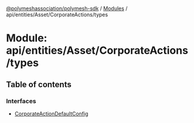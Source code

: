 [@polymeshassociation/polymesh-sdk](../README.md) / [Modules](../modules.md) / api/entities/Asset/CorporateActions/types

# Module: api/entities/Asset/CorporateActions/types

## Table of contents

### Interfaces

- [CorporateActionDefaultConfig](../interfaces/api_entities_Asset_CorporateActions_types.CorporateActionDefaultConfig.md)
